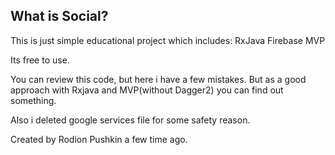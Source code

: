## What is Social?

This is just simple educational project which includes:
RxJava
Firebase
MVP

Its free to use.

You can review this code, but here i have a few mistakes.
But as a good approach with Rxjava and MVP(without Dagger2) you can find out something.

Also i deleted google services file for some safety reason.

Created by Rodion Pushkin a few time ago.

